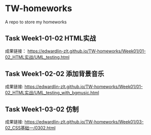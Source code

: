 # TW-homeworks
A repo to store my homeworks

## Task Week1-01-02 HTML实战
成果链接： <https://edwardlin-zlt.github.io/TW-homeworks/Week01/01-02_HTML实战/UML_testing.html>

## Task Week1-02-02 添加背景音乐
成果链接: <https://edwardlin-zlt.github.io/TW-homeworks/Week01/01-02_HTML实战/UML_testing_with_bgmusic.html>

## Task Week1-03-02 仿制
成果链接: <https://edwardlin-zlt.github.io/TW-homeworks/Week01/03-02_CSS基础一/0302.html>
